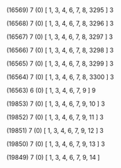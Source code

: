 (16569) 7 (0) [ 1, 3, 4, 6, 7, 8, 3295 ] 3 


(16568) 7 (0) [ 1, 3, 4, 6, 7, 8, 3296 ] 3 


(16567) 7 (0) [ 1, 3, 4, 6, 7, 8, 3297 ] 3 


(16566) 7 (0) [ 1, 3, 4, 6, 7, 8, 3298 ] 3 


(16565) 7 (0) [ 1, 3, 4, 6, 7, 8, 3299 ] 3 


(16564) 7 (0) [ 1, 3, 4, 6, 7, 8, 3300 ] 3 


(16563) 6 (0) [ 1, 3, 4, 6, 7, 9 ] 9 


(19853) 7 (0) [ 1, 3, 4, 6, 7, 9, 10 ] 3 


(19852) 7 (0) [ 1, 3, 4, 6, 7, 9, 11 ] 3 


(19851) 7 (0) [ 1, 3, 4, 6, 7, 9, 12 ] 3 


(19850) 7 (0) [ 1, 3, 4, 6, 7, 9, 13 ] 3 


(19849) 7 (0) [ 1, 3, 4, 6, 7, 9, 14 ]  

